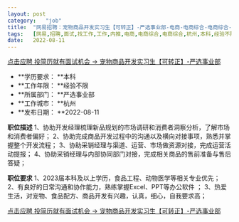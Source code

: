 ```yaml
---
layout:	post
category:	"job"
title:	"网易招聘：宠物商品开发实习生【可转正】-严选事业部-电商-电商综合-电商综合-杭州本科经验不限"
tags:	[网易,招聘,面试,找工作,工作,内推,电商,电商综合,电商综合,杭州,本科,经验不限]
date:	2022-08-11
---
```


[点击应聘 投简历就有面试机会 -> 宠物商品开发实习生【可转正】-严选事业部](http://mobile.bole.netease.com/bole/boleDetail?id=42276&employeeId=346f03c3cda5f04c&key=all)



- **学历要求： **本科
- **工作年限： **经验不限
- **所属部门： **严选事业部
- **工作城市： **杭州
- **发布日期： **2022-08-11



**职位描述**
1、协助开发经理梳理新品规划的市场调研和消费者洞察分析，了解市场和消费者偏好； 
2、协助完成商品开发过程中的沟通以及横向对接事项，熟悉并掌握整个开发流程；
3、协助采销经理与渠道、运营、市场做资源对接，完成运营活动提报；
4、协助采销经理与内部协同部门对接，完成相关商品的售前准备与售后答疑；



**职位要求**
1、2023届本科及以上学历，食品工程、动物医学等相关专业优先；
2、有良好的日常沟通和协作能力，熟练掌握Excel、PPT等办公软件 ；
3、热爱生活，对宠物、食品配方、商品开发有兴趣，认真，细心，自我要求高；



[点击应聘 投简历就有面试机会 -> 宠物商品开发实习生【可转正】-严选事业部](http://mobile.bole.netease.com/bole/boleDetail?id=42276&employeeId=346f03c3cda5f04c&key=all)